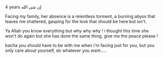 
4 years إن شى الله

Facing my family, her absence is a relentless torment, a burning abyss that leaves me shattered, gasping for the love that should be here but isn't. 

Ya Allah you know everything but why why why ! i thought this time she won't do again but she has done the same thing, give me the peace please !


 bacha  you should have to be with me when i'm facing just for you, but you only care about yourself, 
 do whatever you want.....
